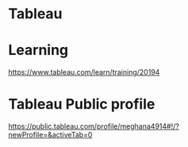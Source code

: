 # Tableau

# Learning
https://www.tableau.com/learn/training/20194

# Tableau Public profile
https://public.tableau.com/profile/meghana4914#!/?newProfile=&activeTab=0
